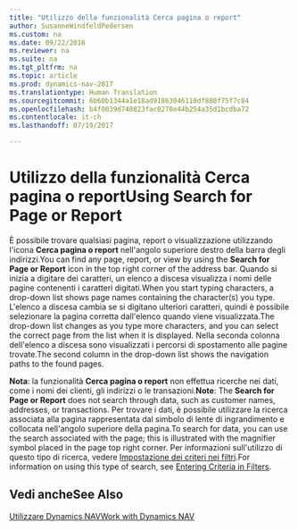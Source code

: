 ```yaml
---
title: "Utilizzo della funzionalità Cerca pagina o report"
author: SusanneWindfeldPedersen
ms.custom: na
ms.date: 09/22/2016
ms.reviewer: na
ms.suite: na
ms.tgt_pltfrm: na
ms.topic: article
ms.prod: dynamics-nav-2017
ms.translationtype: Human Translation
ms.sourcegitcommit: 6b60b1344a1e18ad91863046110df880f75f7c04
ms.openlocfilehash: b4f0039d740823fac0270e44b254a35d1bcdba72
ms.contentlocale: it-ch
ms.lasthandoff: 07/19/2017

---
```


# <a name="using-search-for-page-or-report"></a><span data-ttu-id="14d6e-102">Utilizzo della funzionalità Cerca pagina o report</span><span class="sxs-lookup"><span data-stu-id="14d6e-102">Using Search for Page or Report</span></span>
<span data-ttu-id="14d6e-103">È possibile trovare qualsiasi pagina, report o visualizzazione utilizzando l'icona **Cerca pagina o report** nell'angolo superiore destro della barra degli indirizzi.</span><span class="sxs-lookup"><span data-stu-id="14d6e-103">You can find any page, report, or view by using the **Search for Page or Report** icon in the top right corner of the address bar.</span></span>
<span data-ttu-id="14d6e-104">Quando si inizia a digitare dei caratteri, un elenco a discesa visualizza i nomi delle pagine contenenti i caratteri digitati.</span><span class="sxs-lookup"><span data-stu-id="14d6e-104">When you start typing characters, a drop-down list shows page names containing the character(s) you type.</span></span> <span data-ttu-id="14d6e-105">L'elenco a discesa cambia se si digitano ulteriori caratteri, quindi è possibile selezionare la pagina corretta dall'elenco quando viene visualizzata.</span><span class="sxs-lookup"><span data-stu-id="14d6e-105">The drop-down list changes as you type more characters, and you can select the correct page from the list when it is displayed.</span></span> <span data-ttu-id="14d6e-106">Nella seconda colonna dell'elenco a discesa sono visualizzati i percorsi di spostamento alle pagine trovate.</span><span class="sxs-lookup"><span data-stu-id="14d6e-106">The second column in the drop-down list shows the navigation paths to the found pages.</span></span>

<span data-ttu-id="14d6e-107">**Nota**: la funzionalità **Cerca pagina o report** non effettua ricerche nei dati, come i nomi dei clienti, gli indirizzi o le transazioni.</span><span class="sxs-lookup"><span data-stu-id="14d6e-107">**Note**: The **Search for Page or Report** does not search through data, such as customer names, addresses, or transactions.</span></span> <span data-ttu-id="14d6e-108">Per trovare i dati, è possibile utilizzare la ricerca associata alla pagina rappresentata dal simbolo di lente di ingrandimento e collocata nell'angolo superiore della pagina.</span><span class="sxs-lookup"><span data-stu-id="14d6e-108">To search for data, you can use the search associated with the page; this is illustrated with the magnifier symbol placed in the page top right corner.</span></span> <span data-ttu-id="14d6e-109">Per informazioni sull'utilizzo di questo tipo di ricerca, vedere [Impostazione dei criteri nei filtri](ui-enter-criteria-filters.md).</span><span class="sxs-lookup"><span data-stu-id="14d6e-109">For information on using this type of search, see [Entering Criteria in Filters](ui-enter-criteria-filters.md).</span></span>

## <a name="see-also"></a><span data-ttu-id="14d6e-110">Vedi anche</span><span class="sxs-lookup"><span data-stu-id="14d6e-110">See Also</span></span>
[<span data-ttu-id="14d6e-111">Utilizzare Dynamics NAV</span><span class="sxs-lookup"><span data-stu-id="14d6e-111">Work with Dynamics NAV</span></span>](ui-work-product.md)

